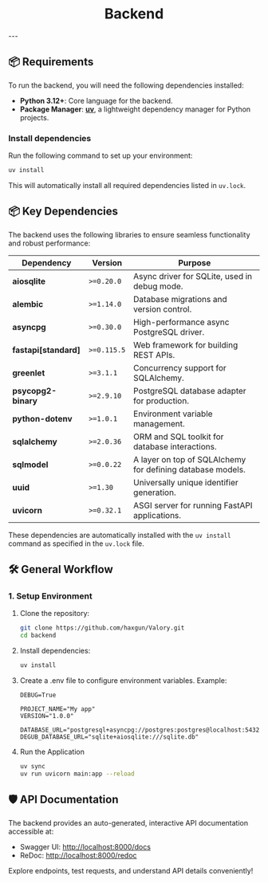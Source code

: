 <div align="center">

# Backend
</div>
---

## 📦 Requirements  

To run the backend, you will need the following dependencies installed:  

- **Python 3.12+**: Core language for the backend.  
- **Package Manager**: [**uv**](https://github.com/yaqwsx/uv), a lightweight dependency manager for Python projects.  

### Install dependencies  
Run the following command to set up your environment:  
```bash
uv install
```

This will automatically install all required dependencies listed in `uv.lock`.

## 📦 Key Dependencies  

The backend uses the following libraries to ensure seamless functionality and robust performance:  

| Dependency                 | Version      | Purpose                                                                 |
|----------------------------|--------------|-------------------------------------------------------------------------|
| **aiosqlite**              | `>=0.20.0`   | Async driver for SQLite, used in debug mode.                           |
| **alembic**                | `>=1.14.0`   | Database migrations and version control.                               |
| **asyncpg**                | `>=0.30.0`   | High-performance async PostgreSQL driver.                              |
| **fastapi[standard]**      | `>=0.115.5`  | Web framework for building REST APIs.                                  |
| **greenlet**               | `>=3.1.1`    | Concurrency support for SQLAlchemy.                                    |
| **psycopg2-binary**        | `>=2.9.10`   | PostgreSQL database adapter for production.                            |
| **python-dotenv**          | `>=1.0.1`    | Environment variable management.                                       |
| **sqlalchemy**             | `>=2.0.36`   | ORM and SQL toolkit for database interactions.                         |
| **sqlmodel**               | `>=0.0.22`   | A layer on top of SQLAlchemy for defining database models.             |
| **uuid**                   | `>=1.30`     | Universally unique identifier generation.                              |
| **uvicorn**                | `>=0.32.1`   | ASGI server for running FastAPI applications.                          |  

These dependencies are automatically installed with the `uv install` command as specified in the `uv.lock` file.  

## 🛠 General Workflow  

### 1. **Setup Environment**  
1. Clone the repository:  
   ```bash
   git clone https://github.com/haxgun/Valory.git
   cd backend
   ```
2. Install dependencies:
    ```bash
    uv install
    ```
   
3. Create a .env file to configure environment variables. Example:
    ```env
    DEBUG=True

    PROJECT_NAME="My app"
    VERSION="1.0.0"
    
    DATABASE_URL="postgresql+asyncpg://postgres:postgres@localhost:5432/"
    DEGUB_DATABASE_URL="sqlite+aiosqlite:///sqlite.db" 
    ```

4. Run the Application
    ```bash
   uv sync
   uv run uvicorn main:app --reload
   ```

## 🛡 API Documentation  

The backend provides an auto-generated, interactive API documentation accessible at:  
- Swagger UI: [http://localhost:8000/docs](http://localhost:8000/docs)  
- ReDoc: [http://localhost:8000/redoc](http://localhost:8000/redoc)  

Explore endpoints, test requests, and understand API details conveniently!